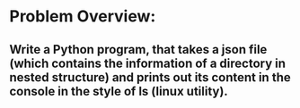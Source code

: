 # Problem Overview:
## Write a Python program, that takes a json file (which contains the information of a directory in nested structure) and prints out its content in the console in the style of ls (linux utility).



